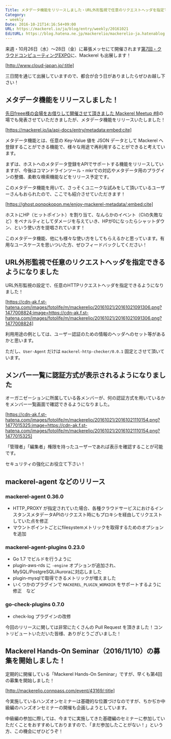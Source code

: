 ```yaml
---
Title: メタデータ機能をリリースしました・URL外形監視で任意のリクエストヘッダを指定できるようになりました　ほか
Category:
- weekly
Date: 2016-10-21T14:16:54+09:00
URL: https://mackerel.io/ja/blog/entry/weekly/20161021
EditURL: https://blog.hatena.ne.jp/mackerelio/mackerelio-ja.hatenablog.mackerel.io/atom/entry/10328749687190492614
---
```


来週・10月26日（水）〜28日（金）に幕張メッセにて開催されます[第7回・クラウドコンピューティングEXPO](http://www.cloud-japan.jp/)に、Mackerel も出展します！



[http://www.cloud-japan.jp/:title]



三日間を通じて出展していますので、都合が合う日がありましたらぜひお越し下さい！


## メタデータ機能をリリースしました！
[先日freee様の会場をお借りして開催させて頂きました Mackerel Meetup #8](https://mackerel.io/ja/blog/entry/2016/10/18/161951)の場でも発表させていただきましたが、メタデータ機能をリリースいたしました！



[https://mackerel.io/ja/api-docs/entry/metadata:embed:cite]



メタデータ機能とは、任意の Key-Value 値を JSON データとして Mackerel へ登録することができる機能で、様々な用途で再利用することができると考えています。

まずは、ホストへのメタデータ登録をAPIでサポートする機能をリリースしていますが、今後はコマンドラインツール・mkrでの対応やメタデータ用のプラグインの整備、柔軟な検索機能などをリリース予定です。

このメタデータ機能を用いて、さっそくユニークな試みをして頂いているユーザーさんもおられたので、ここでも紹介させていただきます！



[https://ghost.ponpokopon.me/enjoy-mackerel-metadata/:embed:cite]



ホストにHP（ヒットポイント）を割り当て、なんらかのイベント（CIの失敗など）をペナルティとしてダメージを与えていき、HPが0になったらシャットダウン、という使い方を提唱されています！

このメタデータ機能、他にも様々な使い方をしてもらえるかと思っています。有用なユースケースを思いついた方、ぜひフィードバックしてください！


## URL外形監視で任意のリクエストヘッダを指定できるようになりました
URL外形監視の設定で、任意のHTTPリクエストヘッダを指定できるようになりました！




[https://cdn-ak.f.st-hatena.com/images/fotolife/m/mackerelio/20161021/20161021091306.png?1477008824:image=https://cdn-ak.f.st-hatena.com/images/fotolife/m/mackerelio/20161021/20161021091306.png?1477008824]




利用用途の例としては、ユーザー認証のための情報のヘッダへのセット等があるかと思います。

ただし、`User-Agent` だけは `mackerel-http-checker/0.0.1` 固定とさせて頂いています。


## メンバー一覧に認証方式が表示されるようになりました
オーガニゼーションに所属している各メンバーが、何の認証方式を用いているかをメンバー一覧画面で確認できるようになりました。


[https://cdn-ak.f.st-hatena.com/images/fotolife/m/mackerelio/20161021/20161021110154.png?1477015325:image=https://cdn-ak.f.st-hatena.com/images/fotolife/m/mackerelio/20161021/20161021110154.png?1477015325]


「管理者」「編集者」権限を持ったユーザーであれば表示を確認することが可能です。

セキュリティの強化にお役立て下さい！



## mackerel-agent などのリリース
### mackerel-agent 0.36.0
* HTTP_PROXY が指定されていた場合、各種クラウドサービスにおけるインスタンスメタデータAPIのリクエスト時にもプロキシを経由してリクエストしていた点を修正
* マウントポイントごとにfilesystemメトリックを取得するためのオプションを追加

### mackerel-agent-plugins 0.23.0
* Go 1.7 でビルドを行うように
* plugin-aws-rds に `-engine` オプションが追加され、MySQL/PostgreSQL/Auroraに対応しました
* plugin-mysqlで取得できるメトリックが増えました
* いくつかのプラグインで `MACKEREL_PLUGIN_WORKDIR` をサポートするように修正　など

### go-check-plugins 0.7.0
* check-log プラグインの改修


今回のリリースに関しては非常にたくさんの Pull Request を頂きました！コントリビュートいただいた皆様、ありがとうございました！


## Mackerel Hands-On Seminar（2016/11/10）の募集を開始しました！

定期的に開催している「Mackerel Hands-On Seminar」ですが、早くも第4回の募集を開始しました！



[http://mackerelio.connpass.com/event/43169/:title]



今実施しているハンズオンセミナーは基礎的な位置づけなのですが、ちかぢか中級編のハンズオンセミナーの開催も企画しようとしています。

中級編の参加に際しては、今までに実施してきた基礎編のセミナーに参加していただくことをおすすめしておりますので、「まだ参加したことがない！」という方、この機会にぜひどうぞ！
